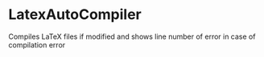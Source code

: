 # LatexAutoCompiler
Compiles LaTeX files if modified and shows line number of error in case of compilation error
